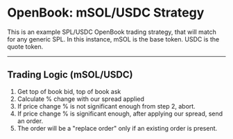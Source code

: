 # OpenBook: mSOL/USDC Strategy

This is an example SPL/USDC OpenBook trading strategy, that will match for any generic SPL. In this instance, mSOL is the base token. USDC is the quote token.

---

## Trading Logic (mSOL/USDC)

1. Get top of book bid, top of book ask
2. Calculate % change with our spread applied
3. If price change % is not significant enough from step 2, abort.
4. If price change % is significant enough, after applying our spread, send an order.
5. The order will be a "replace order" only if an existing order is present.